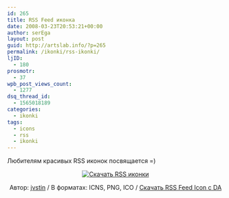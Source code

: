 ```yaml
---
id: 265
title: RSS Feed иконка
date: 2008-03-23T20:53:21+00:00
author: serEga
layout: post
guid: http://artslab.info/?p=265
permalink: /ikonki/rss-ikonki/
ljID:
  - 180
prosmotr:
  - 37
wpb_post_views_count:
  - 1277
dsq_thread_id:
  - 1565018189
categories:
  - ikonki
tags:
  - icons
  - rss
  - ikonki
---
```

Любителям красивых RSS иконок посвящается =)

<p style="text-align: center">
  <a href="http://artslab.info/?p=265"><img src="http://googledrive.com/host/0B9lHVSSSdxdxd0hjdUdmRzY3Tjg/pretty_rss_feed_icon.png" alt="Скачать RSS иконки" border="0" /></a>
</p>

<p style="text-align: center">
  Автор: <a href="http://jvstin.deviantart.com/" target="_blank">jvstin</a> / В форматах: ICNS, PNG, ICO / <a href="http://jvstin.deviantart.com/art/Pretty-RSS-Feed-Icon-79515344" title="скачать rss иконки" target="_blank">Скачать RSS Feed Icon с DA</a>
</p>